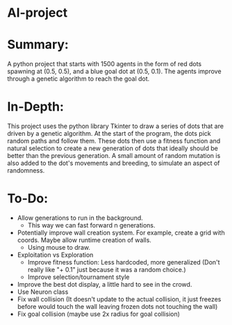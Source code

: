 # AI-project

# Summary:

A python project that starts with 1500 agents in the form of red dots spawning at (0.5, 0.5), and a blue goal dot at (0.5, 0.1). The agents improve through a genetic algorithm to reach the goal dot.

# In-Depth:

This project uses the python library Tkinter to draw a series of dots that are driven by a genetic algorithm. At the start of the program, the dots pick random paths and follow them. These dots then use a fitness function and natural selection to create a new generation of dots that ideally should be better than the previous generation. A small amount of random mutation is also added to the dot's movements and breeding, to simulate an aspect of randomness.



# To-Do:
- Allow generations to run in the background.
  - This way we can fast forward n generations.
- Potentially improve wall creation system. For example, create a grid with coords. Maybe allow runtime creation of walls.
  - Using mouse to draw.
- Exploitation vs Exploration
  - Improve fitness function: Less hardcoded, more generalized (Don't really like "+ 0.1" just because it was a random choice.)
  - Improve selection/tournament style
- Improve the best dot display, a little hard to see in the crowd.
- Use Neuron class
- Fix wall collision (It doesn't update to the actual collision, it just freezes before would touch the wall leaving frozen dots not touching the wall)
- Fix goal collision (maybe use 2x radius for goal collision)
